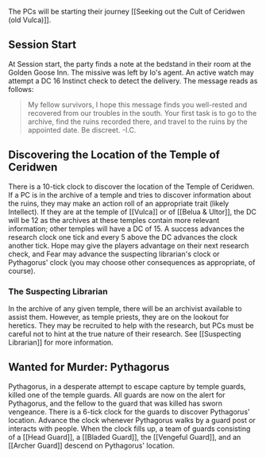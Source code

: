 The PCs will be starting their journey [[Seeking out the Cult of Ceridwen (old Vulca)]]. 
## Session Start

At Session start, the party finds a note at the bedstand in their room at the Golden Goose Inn. The missive was left by Io's agent. An active watch may attempt a DC 16 Instinct check to detect the delivery. The message reads as follows:

> My fellow survivors, I hope this message finds you well-rested and recovered from our troubles in the south.
> Your first task is to go to the archive, find the ruins recorded there, and travel to the ruins by the appointed date. Be discreet.
> -I.C.
## Discovering the Location of the Temple of Ceridwen

There is a 10-tick clock to discover the location of the Temple of Ceridwen. If a PC is in the archive of a temple and tries to discover information about the ruins, they may make an action roll of an appropriate trait (likely Intellect). If they are at the temple of [[Vulca]] or of [[Belua & Ultor]], the DC will be 12 as the archives at these temples contain more relevant information; other temples will have a DC of 15. A success advances the research clock one tick and every 5 above the DC advances the clock another tick. Hope may give the players advantage on their next research check, and Fear may advance the suspecting librarian's clock or Pythagorus' clock (you may choose other consequences as appropriate, of course). 
### The Suspecting Librarian
In the archive of any given temple, there will be an archivist available to assist them. However, as temple priests, they are on the lookout for heretics. They may be recruited to help with the research, but PCs must be careful not to hint at the true nature of their research. See [[Suspecting Librarian]] for more information.
## Wanted for Murder: Pythagorus

Pythagorus, in a desperate attempt to escape capture by temple guards, killed one of the temple guards. All guards are now on the alert for Pythagorus, and the fellow to the guard that was killed has sworn vengeance. There is a 6-tick clock for the guards to discover Pythagorus' location. Advance the clock whenever Pythagorus walks by a guard post or interacts with people. When the clock fills up, a team of guards consisting of a [[Head Guard]], a [[Bladed Guard]], the [[Vengeful Guard]], and an [[Archer Guard]] descend on Pythagorus' location.